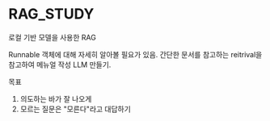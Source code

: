 # RAG_STUDY
로컬 기반 모델을 사용한 RAG

Runnable 객체에 대해 자세히 알아볼 필요가 있음.
간단한 문서를 참고하는 reitrival을 참고하여 메뉴얼 작성 LLM 만들기.

목표
1. 의도하는 바가 잘 나오게
2. 모르는 질문은 "모른다"라고 대답하기


